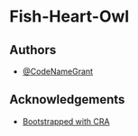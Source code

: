 
# Fish-Heart-Owl




## Authors

- [@CodeNameGrant](https://www.github.com/CodeNameGrant)

  
## Acknowledgements

 - [Bootstrapped with CRA](https://create-react-app.dev/)

  
